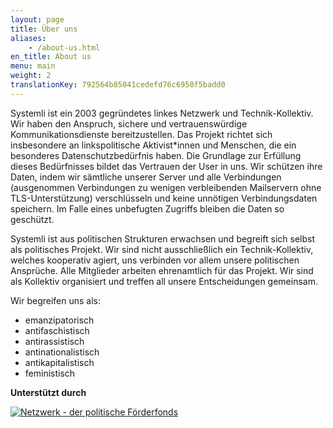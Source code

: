 ```yaml
---
layout: page
title: Über uns
aliases:
    - /about-us.html
en_title: About us
menu: main
weight: 2
translationKey: 792564b85041cedefd76c6950f5badd0
---
```

Systemli ist ein 2003 gegründetes linkes Netzwerk und Technik-Kollektiv. Wir haben den Anspruch, sichere und vertrauenswürdige Kommunikationsdienste bereitzustellen. Das Projekt richtet sich insbesondere an linkspolitische Aktivist\*innen und Menschen, die ein besonderes Datenschutzbedürfnis haben. Die Grundlage zur Erfüllung dieses Bedürfnisses bildet das Vertrauen der User in uns. Wir schützen ihre Daten, indem wir sämtliche unserer Server und alle Verbindungen (ausgenommen Verbindungen zu wenigen verbleibenden Mailservern ohne TLS-Unterstützung) verschlüsseln und keine unnötigen Verbindungsdaten speichern. Im Falle eines unbefugten Zugriffs bleiben die Daten so geschützt.

Systemli ist aus politischen Strukturen erwachsen und begreift sich selbst als politisches Projekt. Wir sind nicht ausschließlich ein Technik-Kollektiv, welches kooperativ agiert, uns verbinden vor allem unsere politischen Ansprüche. Alle Mitglieder arbeiten ehrenamtlich für das Projekt. Wir sind als Kollektiv organisiert und treffen all unsere Entscheidungen gemeinsam.

Wir begreifen uns als:

*   emanzipatorisch
*   antifaschistisch
*   antirassistisch
*   antinationalistisch
*   antikapitalistisch
*   feministisch

**Unterstützt durch**

[![Netzwerk - der politische Förderfonds](/assets/img/netzwerk-logo.png)](https://netzwerk-selbsthilfe.de/)
